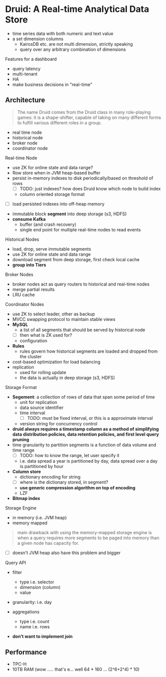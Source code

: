 # Druid: A Real-time Analytical Data Store

- time series data with both numeric and text value
- a set dimension columns
  - KairosDB etc. are not multi dimension, strictly speaking
  - query over any arbitrary combination of dimensions

Features for a dashboard

- query latency
- multi-tenant
- HA
- make business decisions in "real-time"

## Architecture

> The name Druid comes from the Druid class in many role-playing games: it is a
shape-shifter, capable of taking on many different forms to fulfill
various different roles in a group.

- real time node
- historical node
- broker node
- coordinator node

Real-time Node

- use ZK for online state and data range?
- Row store when in JVM heap-based buffer
- persist in-memory indexes to disk periodically/based on threshold of rows
  - [ ] TODO: just indexes? how does Druid know which node to build index
  - column oriented storage format
- [ ] load persisted indexes into off-heap memory
- immutable block **segment** into deep storage (s3, HDFS)
- **consume Kafka**
  - buffer (and crash recovery)
  - single end point for multiple real-time nodes to read events

Historical Nodes

- load, drop, serve immutable segments
- use ZK for online state and data range
- download segment from deep storage, first check local cache
- **group into Tiers**

Broker Nodes

- broker nodes act as query routers to historical and real-time nodes
- merge partial results
- LRU cache

Coordinator Nodes

- use ZK to select leader, other as backup
- MVCC swapping protocol to maintain stable views
- **MySQL**
  - a list of all segments that should be served by historical node
  - [ ] then what is ZK used for?
  - configuration
- **Rules**
  - rules govern how historical segments are loaded and dropped from the cluster
- cost-based optimization for load balancing
- replication
  - used for rolling update
  - the data is actually in deep storage (s3, HDFS)

Storage Format

- **Segement**: a collection of rows of data that span some period of time
  - unit for replication
  - data source identifier
  - time interval
    - [ ] TODO: must be fixed interval, or this is a approximate interval
  - version string for concurrency control
- **druid always requires a timestamp column as a method of simplifying data distribution policies, data retention policies, and first level query pruning**
- time granularity to partition segments is a function of data volume and time range
  - [ ] TODO: how to know the range, let user specify it
  - i.e. data spread a year is partitioned by day, data spread over a day is partitioned by hour
- **Column store**
  - dictionary encoding for string
  - [ ] where is the dictionary stored, in segment?
  - **use generic compression algorithm on top of encoding**
  - LZF
- **Bitmap index**

Storage Engine

- in memory (i.e. JVM heap)
- memory mapped

> main drawback with using the memory-mapped storage engine is when a query requires more segments to be paged into memory
than a given node has capacity for.

- [ ] doesn't JVM heap also have this problem and bigger

Query API

- filter
  - type i.e. selector
  - dimension (column)
  - value
- granularity: i.e. day
- aggregations
  - type i.e. count
  - name i.e. rows

- **don't want to implement join**

## Performance

- TPC-H
- 10TB RAM (wow ..... that's e... well 64 * 160 ... (2^6+2^4) * 10)
